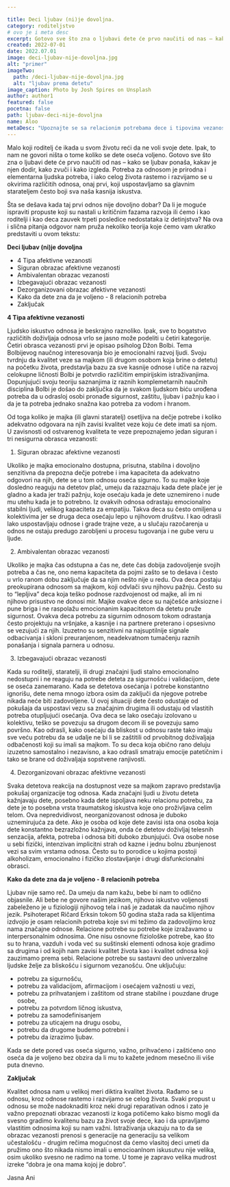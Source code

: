 ```yaml
---

title: Deci ljubav (ni)je dovoljna.
category: roditeljstvo
# ovo je i meta desc
excerpt: Gotovo sve što zna o ljubavi dete će prvo naučiti od nas – kako se ljubav ponaša, kakav je njen dodir, kako zvuči i kako izgleda.
created: 2022-07-01
date: 2022.07.01
image: deci-ljubav-nije-dovoljna.jpg
alt: "primer"
imageTwo:
  path: /deci-ljubav-nije-dovoljna.jpg
  alt: "ljubav prema detetu"
image_caption: Photo by Josh Spires on Unsplash
author: author1
featured: false
pocetna: false
path: ljubav-deci-nije-dovoljna
name: Aloo
metaDesc: "Upoznajte se sa relacionim potrebama dece i tipovima vezanosti deteta za roditelja. Prepoznajte i na vreme korigujte ponašanje."
---
```


Malo koji roditelj će ikada u svom životu reći da ne voli svoje dete. Ipak, to nam ne govori ništa
o tome koliko se dete oseća voljeno. Gotovo sve što zna o ljubavi dete će prvo naučiti od nas –
kako se ljubav ponaša, kakav je njen dodir, kako zvuči i kako izgleda. Potreba za odnosom je
prirodna i elementarna ljudska potreba, i iako celog života rastemo i razvijamo se u okvirima
različitih odnosa, onaj prvi, koji uspostavljamo sa glavnim starateljem često boji sva naša kasnija
iskustva.

Šta se dešava kada taj prvi odnos nije dovoljno dobar? Da li je moguće ispraviti propuste koji su
nastali u kritičnim fazama razvoja ili ćemo i kao roditelji i kao deca zauvek trpeti posledice
nedostataka iz detinjstva? Na ova i slična pitanja odgovor nam pruža nekoliko teorija koje ćemo
vam ukratko predstaviti u ovom tekstu:

**Deci ljubav (ni)je dovoljna**

- 4 Tipa afektivne vezanosti
- Siguran obrazac afektivne vezanosti
- Ambivalentan obrazac vezanosti
- Izbegavajući obrazac vezanosti
- Dezorganizovani obrazac afektivne vezanosti
- Kako da dete zna da je voljeno - 8 relacionih potreba
- Zaključak

**4 Tipa afektivne vezanosti**

Ljudsko iskustvo odnosa je beskrajno raznoliko. Ipak, sve to bogatstvo različitih doživljaja odnosa vrlo se jasno može podeliti u četiri kategorije. Četiri obrasca vezanosti prvi je opisao psiholog Džon Bolbi. Tema Bolbijevog naučnog interesovanja bio je emocionalni razvoj ljudi. Svoju tvrdnju da kvalitet veze sa majkom (ili drugom osobom koja brine o detetu) na početku života, predstavlja bazu za sve kasnije odnose i utiče na razvoj celokupne ličnosti Bolbi je potvrdio različitim empirijskim istraživanjima. Dopunjujući svoju teoriju saznanjima iz raznih komplemetarnih naučnih disciplina Bolbi je došao do zaključka da je svakom ljudskom biću urođena potreba da u odrasloj osobi pronađe sigurnost, zaštitu, ljubav i pažnju kao i da je ta potreba jednako snažna kao potreba za vodom i hranom. 

Od toga koliko je majka (ili glavni staratelj) osetljiva na dečje potrebe i koliko adekvatno odgovara na njih zavisi kvalitet veze koju će dete imati sa njom. U zavisnosti od ostvarenog kvaliteta te veze prepoznajemo jedan siguran i tri nesigurna obrasca vezanosti:

1. Siguran obrazac afektivne vezanosti 

Ukoliko je majka emocionalno dostupna, prisutna, stabilna i dovoljno senzitivna da prepozna dečje potrebe i ima kapaciteta da adekvatno odgovori na njih, dete se u tom odnosu oseća sigurno. To su majke koje dosledno reaguju na detetov plač, umeju da razaznaju kada dete plače jer je gladno a kada jer traži pažnju, koje osećaju kada je dete uznemireno i nude mu utehu kada je to potrebno. Iz ovakvih odnosa odrastaju emocionalno stabilni ljudi, velikog kapaciteta za empatiju. Takva deca su često omiljena u kolektivima jer se druga deca osećaju lepo u njihovom društvu. I kao odrasli lako uspostavljaju odnose i grade trajne veze, a u slučaju razočarenja u odnos ne ostaju predugo zarobljeni u procesu tugovanja i ne gube veru u ljude. 

2. Ambivalentan obrazac vezanosti 

Ukoliko je majka čas odstupna a čas ne, dete čas dobija zadovoljenje svojih potreba a čas ne, ono nema kapaciteta da pojmi zašto se to dešava i često u vrlo ranom dobu zaključuje da sa njim nešto nije u redu. Ova deca postaju preokupirana odnosom sa majkom, koji odvlači svu njihovu pažnju. Često su to “lepljiva” deca koja teško podnose razdvojenost od majke, ali im ni njihovo prisustvo ne donosi mir. Majke ovakve dece su najčešće anksiozne i pune briga i ne raspolažu emocionanim kapacitetom da detetu pruže sigurnost. Ovakva deca potrebu za sigurnim odnosom tokom odrastanja često projektuju na vršnjake, a kasnije i na partnere preterano i opsesivno se vezujući za njih. Izuzetno su senzitivni na najsuptilnije signale odbacivanja i skloni preuranjenom, neadekvatnom tumačenju raznih ponašanja i signala parnera u odnosu. 

3. Izbegavajući obrazac vezanosti 

Kada su roditelji, staratelji, ili drugi značajni ljudi stalno emocionalno nedostupni i ne reaguju na potrebe deteta za sigurnošću i validacijom, dete se oseća zanemarano. Kada se detetova osećanja i potrebe konstantno ignorišu, dete nema mnogo izbora osim da zaključi da njegove potrebe nikada neće biti zadovoljene. U ovoj situaciji dete često odustaje od pokušaja da uspostavi vezu sa značajnim drugima ili odustaju od vlastitih potreba otupljujući osećanja. Ova deca se lako osećaju izolovano u kolektivu, teško se povezuju sa drugom decom ili se povezuju samo površno. Kao odrasli, kako osećaju da bliskost u odnosu raste tako imaju sve veću potrebu da se udalje ne bi li se zaštitili od prvobitnog doživaljaja odbačenosti koji su imali sa majkom. To su deca koja obično rano deluju izuzetno samostalno i nezavisno, a kao odrasli smatraju emocije patetičnim i tako se brane od doživaljaja sopstvene ranjivosti.

4. Dezorganizovani obrazac afektivne vezanosti 

Svaka detetova reakcija na dostupnost veze sa majkom zapravo predstavlja pokušaj organizacije tog odnosa. Kada značajni ljudi u životu deteta kažnjavaju dete, posebno kada dete ispoljava neku relacionu potrebu, za dete je to posebna vrsta traumatskog iskustva koje ono proživljava celim telom. Ova nepredvidivost, neorganizovanost odnosa je duboko uznemirujuća za dete. Ako je osoba od koje dete zavisi ista ona osoba koja dete konstantno bezrazložno kažnjava, onda će detetov doživljaj telesnih senzacija, afekta, potreba i odnosa biti duboko zbunjujući. Ova osobe nose u sebi fizički, intenzivan implicitni strah od kazne i jednu bolnu zbunjenost vezi sa svim vrstama odnosa. Često su to porodice u kojima postoji alkoholizam, emocionalno i fizičko zlostavljanje i drugi disfunkcionalni obrasci. 

**Kako da dete zna da je voljeno - 8 relacionih potreba**

Ljubav nije samo reč. Da umeju da nam kažu, bebe bi nam to odlično objasnile. Ali bebe ne govore našim jezikom, njihovo iskustvo voljenosti zabeleženo je u fiziologiji njihovog tela i naš je zadatak da naučimo njihov jezik. Psihoterapet Ričard Erksin tokom 50 godina staža rada sa klijentima izdvojio je osam relacionih potreba koje svi mi težimo da zadovoljimo kroz nama značajne odnose. 
Relacione potrebe su potrebe koje izražavamo u interpersonalnim odnosima. One nisu osnovne fiziološke potrebe, kao što su to hrana, vazduh i voda već su suštinski elementi odnosa koje gradimo sa drugima i od kojih nam zavisi kvalitet života kao i kvalitet odnosa koji zauzimamo prema sebi. Relacione potrebe su sastavni deo univerzalne ljudske želje za bliskošću i sigurnom vezanošću. One uključuju:

- potrebu za sigurnošću, 
- potrebu za validacijom, afirmacijom i osećajem važnosti u vezi, 
- potrebu za prihvatanjem i zaštitom od strane stabilne i pouzdane druge osobe, 
- potrebu za potvrdom ličnog iskustva, 
- potrebu za samodefinisanjem 
- potrebu za uticajem na drugu osobu, 
- potrebu da drugome budemo potrebni i
- potrebu da izrazimo ljubav.

Kada se dete pored vas oseća sigurno, važno, prihvaćeno i zaštićeno ono oseća da je voljeno bez obzira da li mu to kažete jednom mesečno ili više puta dnevno. 

**Zaključak**

Kvalitet odnosa nam u velikoj meri diktira kvalitet života. Rađamo se u odnosu, kroz odnose rastemo i razvijamo se celog života. Svaki propust u odnosu se može nadoknaditi kroz neki drugi reparativan odnos i zato je važno prepoznati obrazac vezanosti iz koga potičemo kako bismo mogli da svesno gradimo kvalitenu bazu za život svoje dece, kao i da upravljamo vlastitim odnosima koji su nam važni. Istraživanja ukazuju na to da se obrazac vezanosti prenosi s generacije na generaciju sa velikom učestalošću - drugim rečima mogućnost da ćemo vlasitoj deci umeti da pružimo ono što nikada nismo imali u emocioanlnom iskusutvu nije velika, osim ukoliko svesno ne radimo na tome. U tome je zapravo velika mudrost izreke “dobra je ona mama kojoj je dobro”. 


Jasna Ani

